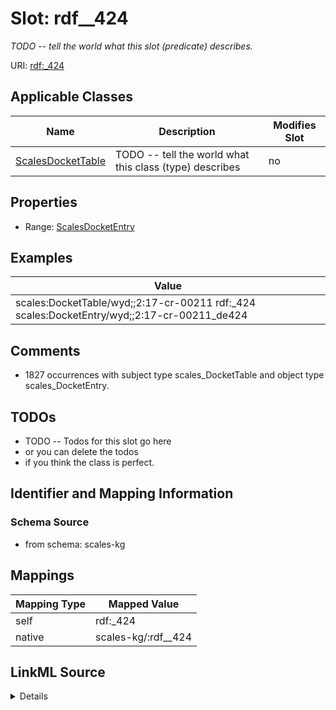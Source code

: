 

# Slot: rdf__424


_TODO -- tell the world what this slot (predicate) describes._





URI: [rdf:_424](http://www.w3.org/1999/02/22-rdf-syntax-ns#_424)



<!-- no inheritance hierarchy -->





## Applicable Classes

| Name | Description | Modifies Slot |
| --- | --- | --- |
| [ScalesDocketTable](../classes/ScalesDocketTable.md) | TODO -- tell the world what this class (type) describes |  no  |







## Properties

* Range: [ScalesDocketEntry](../classes/ScalesDocketEntry.md)






## Examples

| Value |
| --- |
| scales:DocketTable/wyd;;2:17-cr-00211 rdf:_424 scales:DocketEntry/wyd;;2:17-cr-00211_de424 |

## Comments

* 1827 occurrences with subject type scales_DocketTable and object type scales_DocketEntry.

## TODOs

* TODO -- Todos for this slot go here
* or you can delete the todos
* if you think the class is perfect.

## Identifier and Mapping Information







### Schema Source


* from schema: scales-kg




## Mappings

| Mapping Type | Mapped Value |
| ---  | ---  |
| self | rdf:_424 |
| native | scales-kg/:rdf__424 |




## LinkML Source

<details>
```yaml
name: rdf__424
description: TODO -- tell the world what this slot (predicate) describes.
todos:
- TODO -- Todos for this slot go here
- or you can delete the todos
- if you think the class is perfect.
comments:
- 1827 occurrences with subject type scales_DocketTable and object type scales_DocketEntry.
examples:
- value: scales:DocketTable/wyd;;2:17-cr-00211 rdf:_424 scales:DocketEntry/wyd;;2:17-cr-00211_de424
from_schema: scales-kg
rank: 1000
slot_uri: rdf:_424
alias: rdf__424
domain_of:
- scales_DocketTable
range: scales_DocketEntry

```
</details>